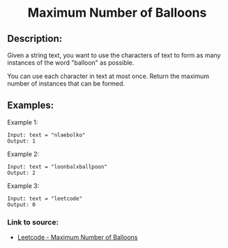 <h1 align="center">Maximum Number of Balloons</h1>

## Description:
Given a string text, you want to use the characters of text to form as many instances of the word "balloon" as possible.

You can use each character in text at most once. Return the maximum number of instances that can be formed.

## Examples:

Example 1:

```
Input: text = "nlaebolko"
Output: 1
```

Example 2:

```
Input: text = "loonbalxballpoon"
Output: 2
```

Example 3:

```
Input: text = "leetcode"
Output: 0
```


### Link to source: 
- <a href="https://leetcode.com/problems/maximum-number-of-balloons/">Leetcode - Maximum Number of Balloons</a>

